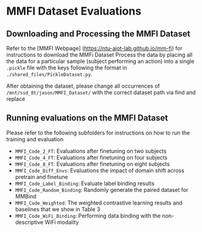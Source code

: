 # MMFI Dataset Evaluations

## Downloading and Processing the MMFI Dataset
Refer to the [MMFI Webpage] (https://ntu-aiot-lab.github.io/mm-fi) for instructions to download the MMFi Dataset
Process the data by placing all the data for a particular sample (subject performing an action) into a single `.pickle` file with the keys following the format in `./shared_files/PickleDataset.py`.

After obtaining the dataset, please change all occurrences of `/mnt/ssd_8t/jason/MMFI_Dataset/` with the correct dataset path via find and replace
## Running evaluations on the MMFI Dataset
 

Please refer to the following subfolders for instructions on how to run the training and evaluation
- `MMFI_Code_2_FT`: Evaluations after finetuning on two subjects
- `MMFI_Code_4_FT`: Evaluations after finetuning on four subjects
- `MMFI_Code_8_FT`: Evaluations after finetuning on eight subjects
- `MMFI_Code_Diff_Envs`: Evaluations the impact of domain shift across pretrain and finetune
- `MMFI_Code_Label_Binding`: Evaluate label binding results
- `MMFI_Code_Random_Binding`: Randomly generate the paired dataset for MMBind
- `MMFI_Code_Weighted`: The weighted contrastive learning results and baselines that we show in Table 3
- `MMFI_Code_WiFi_Binding`: Performing data binding with the non-descriptive WiFi modality

